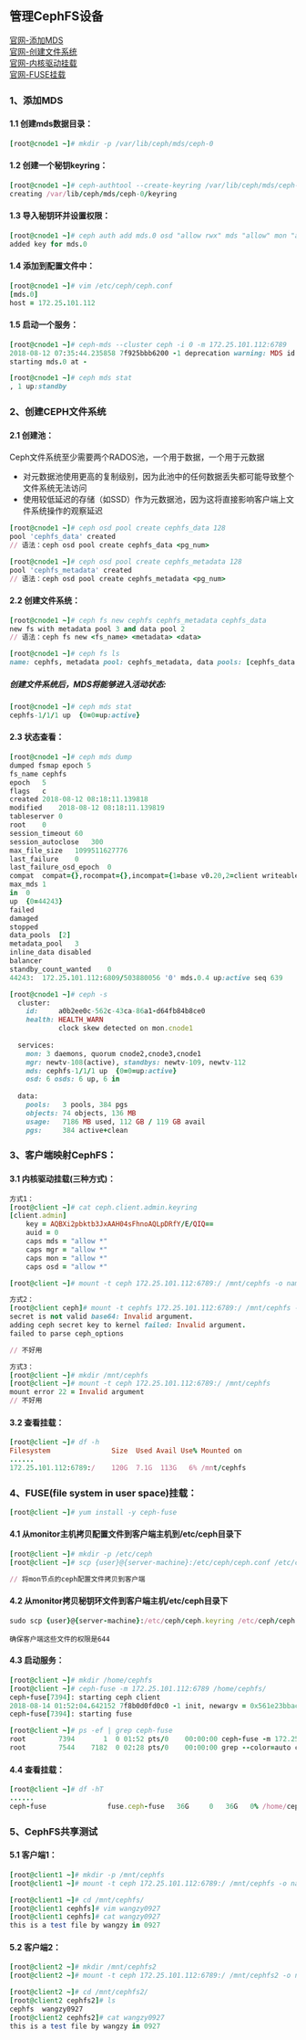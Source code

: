 ## 管理CephFS设备

[官网-添加MDS](http://docs.ceph.com/docs/master/install/manual-deployment/#adding-osds)      
[官网-创建文件系统](http://docs.ceph.com/docs/master/cephfs/createfs/)      
[官网-内核驱动挂载](http://docs.ceph.com/docs/master/cephfs/kernel/)      
[官网-FUSE挂载](http://docs.ceph.com/docs/master/cephfs/fuse/)      

### 1、添加MDS
#### 1.1 创建mds数据目录：
```ruby
[root@cnode1 ~]# mkdir -p /var/lib/ceph/mds/ceph-0
```
#### 1.2 创建一个秘钥keyring：
```ruby
[root@cnode1 ~]# ceph-authtool --create-keyring /var/lib/ceph/mds/ceph-0/keyring --gen-key -n mds.0
creating /var/lib/ceph/mds/ceph-0/keyring
```
#### 1.3 导入秘钥环并设置权限：
```ruby
[root@cnode1 ~]# ceph auth add mds.0 osd "allow rwx" mds "allow" mon "allow profile mds" -i /var/lib/ceph/mds/ceph-0/keyring
added key for mds.0
```
#### 1.4 添加到配置文件中：
```ruby
[root@cnode1 ~]# vim /etc/ceph/ceph.conf 
[mds.0]
host = 172.25.101.112
```
#### 1.5 启动一个服务：
```ruby
[root@cnode1 ~]# ceph-mds --cluster ceph -i 0 -m 172.25.101.112:6789
2018-08-12 07:35:44.235858 7f925bbb6200 -1 deprecation warning: MDS id 'mds.0' is invalid and will be forbidden in a future version.  MDS names may not start with a numeric digit.
starting mds.0 at -
```

```ruby
[root@cnode1 ~]# ceph mds stat
, 1 up:standby
```


### 2、创建CEPH文件系统

#### 2.1 创建池：
Ceph文件系统至少需要两个RADOS池，一个用于数据，一个用于元数据
- 对元数据池使用更高的复制级别，因为此池中的任何数据丢失都可能导致整个文件系统无法访问
- 使用较低延迟的存储（如SSD）作为元数据池，因为这将直接影响客户端上文件系统操作的观察延迟

```ruby
[root@cnode1 ~]# ceph osd pool create cephfs_data 128
pool 'cephfs_data' created
// 语法：ceph osd pool create cephfs_data <pg_num>

[root@cnode1 ~]# ceph osd pool create cephfs_metadata 128
pool 'cephfs_metadata' created
// 语法：ceph osd pool create cephfs_metadata <pg_num>
```
#### 2.2 创建文件系统：
```ruby
[root@cnode1 ~]# ceph fs new cephfs cephfs_metadata cephfs_data
new fs with metadata pool 3 and data pool 2
// 语法：ceph fs new <fs_name> <metadata> <data>

[root@cnode1 ~]# ceph fs ls
name: cephfs, metadata pool: cephfs_metadata, data pools: [cephfs_data ]
```

##### 创建文件系统后，MDS将能够进入活动状态:
```ruby
[root@cnode1 ~]# ceph mds stat
cephfs-1/1/1 up  {0=0=up:active}

```
#### 2.3 状态查看：
```ruby
[root@cnode1 ~]# ceph mds dump
dumped fsmap epoch 5
fs_name	cephfs
epoch	5
flags	c
created	2018-08-12 08:18:11.139818
modified	2018-08-12 08:18:11.139819
tableserver	0
root	0
session_timeout	60
session_autoclose	300
max_file_size	1099511627776
last_failure	0
last_failure_osd_epoch	0
compat	compat={},rocompat={},incompat={1=base v0.20,2=client writeable ranges,3=default file layouts on dirs,4=dir inode in separate object,5=mds uses versioned encoding,6=dirfrag is stored in omap,8=no anchor table,9=file layout v2}
max_mds	1
in	0
up	{0=44243}
failed	
damaged	
stopped	
data_pools	[2]
metadata_pool	3
inline_data	disabled
balancer	
standby_count_wanted	0
44243:	172.25.101.112:6809/503880056 '0' mds.0.4 up:active seq 639

```

```ruby
[root@cnode1 ~]# ceph -s
  cluster:
    id:     a0b2ee0c-562c-43ca-86a1-d64fb84b8ce0
    health: HEALTH_WARN
            clock skew detected on mon.cnode1
 
  services:
    mon: 3 daemons, quorum cnode2,cnode3,cnode1
    mgr: newtv-108(active), standbys: newtv-109, newtv-112
    mds: cephfs-1/1/1 up  {0=0=up:active}
    osd: 6 osds: 6 up, 6 in
 
  data:
    pools:   3 pools, 384 pgs
    objects: 74 objects, 136 MB
    usage:   7186 MB used, 112 GB / 119 GB avail
    pgs:     384 active+clean

```

### 3、客户端映射CephFS：

#### 3.1 内核驱动挂载(三种方式)：
```ruby
方式1：
[root@client ~]# cat ceph.client.admin.keyring 
[client.admin]
	key = AQBXi2pbktb3JxAAH04sFhnoAQLpDRfY/E/QIQ==
	auid = 0
	caps mds = "allow *"
	caps mgr = "allow *"
	caps mon = "allow *"
	caps osd = "allow *"

[root@client ~]# mount -t ceph 172.25.101.112:6789:/ /mnt/cephfs -o name=admin,secret=AQBXi2pbktb3JxAAH04sFhnoAQLpDRfY/E/QIQ==
```

```ruby
方式2：
[root@client ceph]# mount -t cephfs 172.25.101.112:6789:/ /mnt/cephfs -o name=admin,secretfile=/etc/ceph/ceph.client.admin.keyring 
secret is not valid base64: Invalid argument.
adding ceph secret key to kernel failed: Invalid argument.
failed to parse ceph_options

// 不好用
```
```ruby
方式3：
[root@client ~]# mkdir /mnt/cephfs
[root@client ~]# mount -t ceph 172.25.101.112:6789:/ /mnt/cephfs
mount error 22 = Invalid argument
// 不好用
```

#### 3.2 查看挂载：
```ruby
[root@client ~]# df -h
Filesystem               Size  Used Avail Use% Mounted on
......
172.25.101.112:6789:/    120G  7.1G  113G   6% /mnt/cephfs

```

### 4、FUSE(file system in user space)挂载：
```ruby
[root@client ~]# yum install -y ceph-fuse

```
#### 4.1 从monitor主机拷贝配置文件到客户端主机到/etc/ceph目录下
```ruby
[root@client ~]# mkdir -p /etc/ceph
[root@client ~]# scp {user}@{server-machine}:/etc/ceph/ceph.conf /etc/ceph/ceph.conf

// 将mon节点的ceph配置文件拷贝到客户端
```

#### 4.2 从monitor拷贝秘钥环文件到客户端主机/etc/ceph目录下
```ruby
sudo scp {user}@{server-machine}:/etc/ceph/ceph.keyring /etc/ceph/ceph.keyring
```
`确保客户端这些文件的权限是644`

#### 4.3 启动服务：
```ruby
[root@client ~]# mkdir /home/cephfs
[root@client ~]# ceph-fuse -m 172.25.101.112:6789 /home/cephfs/
ceph-fuse[7394]: starting ceph client
2018-08-14 01:52:04.642152 7f8b0d0fd0c0 -1 init, newargv = 0x561e23bbacc0 newargc=9
ceph-fuse[7394]: starting fuse

```

```ruby
[root@client ~]# ps -ef | grep ceph-fuse
root        7394       1  0 01:52 pts/0    00:00:00 ceph-fuse -m 172.25.101.112:6789 /home/cephfs/
root        7544    7182  0 02:28 pts/0    00:00:00 grep --color=auto ceph-fuse
```
#### 4.4 查看挂载：
```ruby
[root@client ~]# df -hT
......
ceph-fuse               fuse.ceph-fuse   36G     0   36G   0% /home/cephfs
```

### 5、CephFS共享测试
#### 5.1 客户端1：
```ruby
[root@client1 ~]# mkdir -p /mnt/cephfs
[root@client1 ~]# mount -t ceph 172.25.101.112:6789:/ /mnt/cephfs -o name=admin,secret=AQBXi2pbktb3JxAAH04sFhnoAQLpDRfY/E/QIQ==

[root@client1 ~]# cd /mnt/cephfs/
[root@client1 cephfs]# vim wangzy0927
[root@client1 cephfs]# cat wangzy0927 
this is a test file by wangzy in 0927

```

#### 5.2 客户端2：
```ruby
[root@client2 ~]# mkdir /mnt/cephfs2
[root@client2 ~]# mount -t ceph 172.25.101.112:6789:/ /mnt/cephfs2 -o name=admin,secret=AQBXi2pbktb3JxAAH04sFhnoAQLpDRfY/E/QIQ==

[root@client2 ~]# cd /mnt/cephfs2/
[root@client2 cephfs2]# ls
cephfs  wangzy0927
[root@client2 cephfs2]# cat wangzy0927 
this is a test file by wangzy in 0927

```